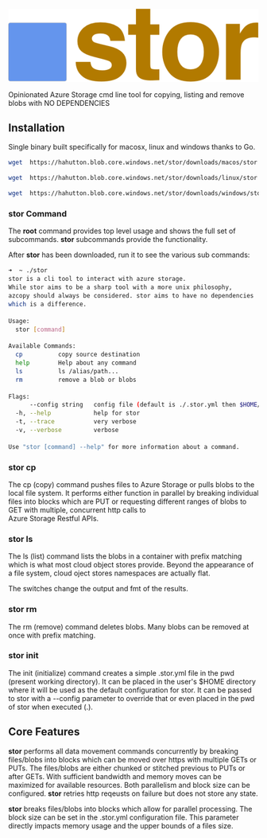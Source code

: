 ![stor](https://github.com/hahutton/stor/raw/master/docs/img/stor.logo.png)

Opinionated Azure Storage cmd line tool for copying, listing and remove blobs with NO DEPENDENCIES

## Installation

Single binary built specifically for macosx, linux and windows thanks to Go.


```bash
wget  https://hahutton.blob.core.windows.net/stor/downloads/macos/stor
```

```bash
wget  https://hahutton.blob.core.windows.net/stor/downloads/linux/stor
```

```bash
wget  https://hahutton.blob.core.windows.net/stor/downloads/windows/stor
```

### **stor** Command 

The **root** command provides top level usage and shows the full set of subcommands.
**stor** subcommands provide the functionality.

After **stor** has been downloaded, run it to see the various sub commands: 

```bash
➜  ~ ./stor 
stor is a cli tool to interact with azure storage.
While stor aims to be a sharp tool with a more unix philosophy,
azcopy should always be considered. stor aims to have no dependencies
which is a difference.

Usage:
  stor [command]

Available Commands:
  cp          copy source destination
  help        Help about any command
  ls          ls /alias/path...
  rm          remove a blob or blobs

Flags:
      --config string   config file (default is ./.stor.yml then $HOME/.stor.yml)
  -h, --help            help for stor
  -t, --trace           very verbose
  -v, --verbose         verbose

Use "stor [command] --help" for more information about a command.
```
 
### **stor** cp

The cp (copy) command pushes files to Azure Storage or pulls blobs to the local file system.
It performs either function in parallel by breaking individual files into blocks which are
PUT or requesting different ranges of blobs to GET with multiple, concurrent http calls to  
Azure Storage Restful APIs.


### **stor** ls

The ls (list) command lists the blobs in a container with prefix matching which is what most
cloud object stores provide. Beyond the appearance of a file system, cloud oject stores namespaces
are actually flat.

The switches change the output and fmt of the results.

### **stor** rm

The rm (remove) command deletes blobs. Many blobs can be removed at once with prefix matching.


### **stor** init

The init (initialize) command creates a simple .stor.yml file in the pwd (present working directory). It can be 
placed in the user's $HOME directory where it will be used as the default configuration for stor. It can be passed to
stor with a --config parameter to override that or even placed in the pwd of stor when executed (.).

## Core Features

**stor** performs all data movement commands concurrently by breaking files/blobs into blocks which can be moved
over https with multiple GETs or PUTs. The files/blobs are either chunked or stitched previous to PUTs or after GETs.
With sufficient bandwidth and memory moves can be maximized for available resources. Both parallelism and block size
can be configured. **stor** retries http reqeusts on failure but does not store any state.

**stor** breaks files/blobs into blocks which allow for parallel processing. The block size can be set in the .stor.yml
configuration file. This parameter directly impacts memory usage and the upper bounds of a files size. 

